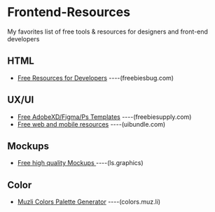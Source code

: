 # Frontend-Resources
My favorites list of free tools &amp; resources for designers and front-end developers


## HTML
- [Free Resources for Developers](https://freebiesbug.com/code-stuff/)  ----(freebiesbug.com)


## UX/UI

- [Free AdobeXD/Figma/Ps Templates](https://freebiesupply.com/)  ----(freebiesupply.com)
- [Free web and mobile resources](https://uibundle.com/)  ----(uibundle.com)

## Mockups

- [Free high quality Mockups ](https://www.ls.graphics/free-mockups)  ----(ls.graphics)


## Color 
- [Muzli Colors Palette Generator](https://colors.muz.li/)  ----(colors.muz.li)